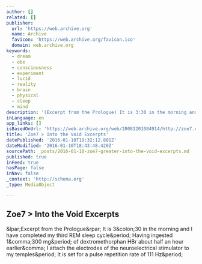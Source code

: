 ```yaml
---
author: []
related: []
publisher:
  url: 'https://web.archive.org'
  name: Archive
  favicon: 'https://web.archive.org/favicon.ico'
  domain: web.archive.org
keywords:
  - dream
  - obe
  - consciousness
  - experiment
  - lucid
  - reality
  - brain
  - physical
  - sleep
  - mind
description: '(Excerpt from the Prologue) It is 3:30 in the morning and I have completed my third REM sleep cycle. Having ingested 1,300 mg. of dextromethorphan HBr about half an hour earlier, I attach the electrodes of the neuroelectrical stimulator to my temples. It is set for a pulse repetition rate of 111 Hz.'
inLanguage: en
app_links: []
isBasedOnUrl: 'https://web.archive.org/web/20081201084914/http://zoe7.com/intothevoid_excerpts.php'
title: 'Zoe7 > Into the Void Excerpts'
datePublished: '2016-01-10T19:32:12.801Z'
dateModified: '2016-01-10T18:43:48.420Z'
sourcePath: _posts/2016-01-10-zoe7-greater-into-the-void-excerpts.md
published: true
inFeed: true
hasPage: false
inNav: false
_context: 'http://schema.org'
_type: MediaObject

---
```

<article style=""><h1>Zoe7 &gt; Into the Void Excerpts</h1><p>&amp;lpar;Excerpt from the Prologue&amp;rpar; It is 3&amp;colon;30 in the morning and I have completed my third REM sleep cycle&amp;period; Having ingested 1&amp;comma;300 mg&amp;period; of dextromethorphan HBr about half an hour earlier&amp;comma; I attach the electrodes of the neuroelectrical stimulator to my temples&amp;period; It is set for a pulse repetition rate of 111 Hz&amp;period;</p></article>